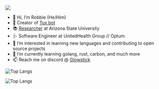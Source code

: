 ![](https://pbs.twimg.com/media/F8LE5snWQAAdLh7?format=jpg&name=medium)

- 👋 Hi, I’m Robbie (He/Him)
- 🐧 Creator of [Tux bot](https://tuxthebot.dev)
- 📚 [Researcher](https://search.asu.edu/profile/3115118) at Arizona State University
- 🩺 Software Engineer at UnitedHealth Group // Optum
- 👀 I’m interested in learning new languages and contributing to open source projects
- 🌱 I’m currently learning golang, rust, carbon, and much more
- 📫 Reach me on discord @ [Glowstick](https://discord.com/invite/4rtjKrg)

![Top Langs](https://github-readme-stats-sigma-five.vercel.app/api?username=Glowstick0017&show_icons=true&theme=synthwave)

![Top Langs](https://github-readme-stats-sigma-five.vercel.app/api/top-langs/?username=Glowstick0017&theme=synthwave)
<!---
Glowstick0017/Glowstick0017 is a ✨ special ✨ repository because its `README.md` (this file) appears on your GitHub profile.
You can click the Preview link to take a look at your changes.
--->

